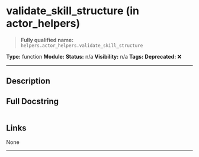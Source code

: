 # validate_skill_structure (in actor_helpers)
> **Fully qualified name:** `helpers.actor_helpers.validate_skill_structure`

**Type:** function
**Module:** 
**Status:** n/a
**Visibility:** n/a
**Tags:** 
**Deprecated:** ❌

---

## Description


## Full Docstring
```

```

## Links
None

---
